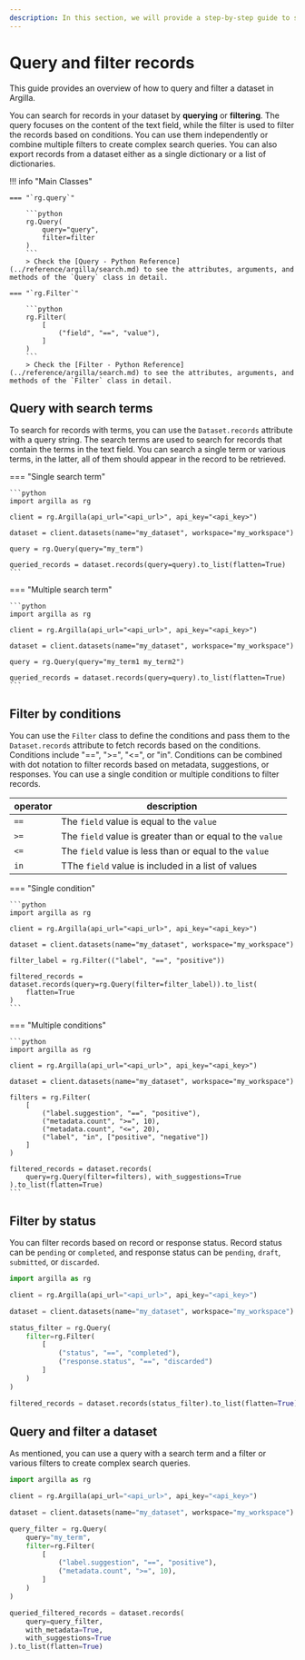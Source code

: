```yaml
---
description: In this section, we will provide a step-by-step guide to show how to filter and query a dataset.
---
```


# Query and filter records

This guide provides an overview of how to query and filter a dataset in Argilla.

You can search for records in your dataset by **querying** or **filtering**. The query focuses on the content of the text field, while the filter is used to filter the records based on conditions. You can use them independently or combine multiple filters to create complex search queries. You can also export records from a dataset either as a single dictionary or a list of dictionaries.

!!! info "Main Classes"

    === "`rg.query`"

        ```python
        rg.Query(
            query="query",
            filter=filter
        )
        ```
        > Check the [Query - Python Reference](../reference/argilla/search.md) to see the attributes, arguments, and methods of the `Query` class in detail.

    === "`rg.Filter`"

        ```python
        rg.Filter(
            [
                ("field", "==", "value"),
            ]
        )
        ```
        > Check the [Filter - Python Reference](../reference/argilla/search.md) to see the attributes, arguments, and methods of the `Filter` class in detail.

## Query with search terms

To search for records with terms, you can use the `Dataset.records` attribute with a query string. The search terms are used to search for records that contain the terms in the text field. You can search a single term or various terms, in the latter, all of them should appear in the record to be retrieved.

=== "Single search term"

    ```python
    import argilla as rg

    client = rg.Argilla(api_url="<api_url>", api_key="<api_key>")

    dataset = client.datasets(name="my_dataset", workspace="my_workspace")

    query = rg.Query(query="my_term")

    queried_records = dataset.records(query=query).to_list(flatten=True)
    ```

=== "Multiple search term"

    ```python
    import argilla as rg

    client = rg.Argilla(api_url="<api_url>", api_key="<api_key>")

    dataset = client.datasets(name="my_dataset", workspace="my_workspace")

    query = rg.Query(query="my_term1 my_term2")

    queried_records = dataset.records(query=query).to_list(flatten=True)
    ```

## Filter by conditions

You can use the `Filter` class to define the conditions and pass them to the `Dataset.records` attribute to fetch records based on the conditions. Conditions include "==", ">=", "<=", or "in". Conditions can be combined with dot notation to filter records based on metadata, suggestions, or responses. You can use a single condition or multiple conditions to filter records.

| operator | description                                               |
| -------- | --------------------------------------------------------- |
| `==`     | The `field` value is equal to the `value`                 |
| `>=`     | The `field` value is greater than or equal to the `value` |
| `<=`     | The `field` value is less than or equal to the `value`    |
| `in`     | TThe `field` value is included in a list of values        |

=== "Single condition"

    ```python
    import argilla as rg

    client = rg.Argilla(api_url="<api_url>", api_key="<api_key>")

    dataset = client.datasets(name="my_dataset", workspace="my_workspace")

    filter_label = rg.Filter(("label", "==", "positive"))

    filtered_records = dataset.records(query=rg.Query(filter=filter_label)).to_list(
        flatten=True
    )
    ```

=== "Multiple conditions"

    ```python
    import argilla as rg

    client = rg.Argilla(api_url="<api_url>", api_key="<api_key>")

    dataset = client.datasets(name="my_dataset", workspace="my_workspace")

    filters = rg.Filter(
        [
            ("label.suggestion", "==", "positive"),
            ("metadata.count", ">=", 10),
            ("metadata.count", "<=", 20),
            ("label", "in", ["positive", "negative"])
        ]
    )

    filtered_records = dataset.records(
        query=rg.Query(filter=filters), with_suggestions=True
    ).to_list(flatten=True)
    ```

## Filter by status

You can filter records based on record or response status. Record status can be `pending` or `completed`, and response status can be `pending`, `draft`, `submitted`, or `discarded`.

```python
import argilla as rg

client = rg.Argilla(api_url="<api_url>", api_key="<api_key>")

dataset = client.datasets(name="my_dataset", workspace="my_workspace")

status_filter = rg.Query(
    filter=rg.Filter(
        [
            ("status", "==", "completed"),
            ("response.status", "==", "discarded")
        ]
    )
)

filtered_records = dataset.records(status_filter).to_list(flatten=True)
```

## Query and filter a dataset

As mentioned, you can use a query with a search term and a filter or various filters to create complex search queries.

```python
import argilla as rg

client = rg.Argilla(api_url="<api_url>", api_key="<api_key>")

dataset = client.datasets(name="my_dataset", workspace="my_workspace")

query_filter = rg.Query(
    query="my_term",
    filter=rg.Filter(
        [
            ("label.suggestion", "==", "positive"),
            ("metadata.count", ">=", 10),
        ]
    )
)

queried_filtered_records = dataset.records(
    query=query_filter,
    with_metadata=True,
    with_suggestions=True
).to_list(flatten=True)
```
